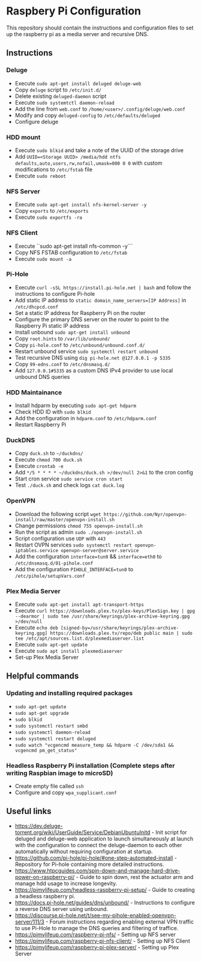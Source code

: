 # Raspbery Pi Configuration
This repository should contain the instructions and configuration files to set up the raspberry pi as a media server and recursive DNS.

## Instructions
### Deluge
* Execute ```sudo apt-get install deluged deluge-web```
* Copy ```deluge``` script to ```/etc/init.d/```
* Delete existing ```deluged-daemon``` script
* Execute ```sudo systemtctl daemon-reload```
* Add the line from ```web.conf``` to ```/home/<user>/.config/deluge/web.conf```
* Modify and copy ```deluged-config``` to ```/etc/defaults/deluged```
* Configure deluge

### HDD mount
* Execute ```sudo blkid``` and take a note of the UUID of the storage drive
* Add ```UUID=<Storage UUID> /media/hdd ntfs defaults,auto,users,rw,nofail,umask=000 0 0``` with custom modifications to ```/etc/fstab``` file
* Execute ```sudo reboot```

### NFS Server
* Execute ```sudo apt-get install nfs-kernel-server -y```
* Copy ```exports``` to ```/etc/exports```
* Execute ```sudo exportfs -ra```

### NFS Client
* Execute ``sudo apt-get install nfs-common -y```
* Copy NFS FSTAB configuration to ```/etc/fstab```
* Execute ```sudo mount -a```

### Pi-Hole
* Execute ```curl -sSL https://install.pi-hole.net | bash``` and follow the instructions to configure Pi-hole
* Add static IP address to ```static domain_name_servers=[IP Address]``` in ```/etc/dhcpcd.conf```
* Set a static IP address for Raspberry Pi on the router
* Configure the primary DNS server on the router to point to the Raspberry Pi static IP address
* Install unbound ```sudo apt-get install unbound```
* Copy ```root.hints``` to ```/var/lib/unbound/```
* Copy ```pi-hole.conf``` to ```/etc/unbound/unbound.conf.d/```
* Restart unbound service ```sudo systemctl restart unbound```
* Test recursive DNS using ```dig pi-hole.net @127.0.0.1 -p 5335```
* Copy ```99-edns.conf``` to ```/etc/dnsmasq.d/```
* Add ```127.0.0.1#5335``` as a custom DNS IPv4 provider to use local unbound DNS queries

### HDD Maintainance
* Install hdparm by executing ```sudo apt-get hdparm```
* Check HDD ID with ```sudo blkid```
* Add the configuration in ```hdparm.conf``` to ```/etc/hdparm.conf```
* Restart Raspberry Pi

### DuckDNS
* Copy ```duck.sh``` to ```~/duckdns/```
* Execute ```chmod 700 duck.sh```
* Execute ```crontab -e```
* Add ```*/5 * * * * ~/duckdns/duck.sh >/dev/null 2>&1``` to the cron config
* Start cron service ```sudo service cron start```
* Test ```./duck.sh``` and check logs ```cat duck.log```

### OpenVPN
* Download the following script ```wget https://github.com/Nyr/openvpn-install/raw/master/openvpn-install.sh```
* Change permissions ```chmod 755 openvpn-install.sh```
* Run the script as admin ```sudo ./openvpn-install.sh```
* Script configuration use ```UDP``` with ```443```
* Restart OVPN services ```sudo systemctl restart openvpn-iptables.service openvpn-server@server.service```
* Add the configuration ```interface=tun0``` && ```interface=eth0``` to ```/etc/dnsmasq.d/01-pihole.conf```
* Add the configuration ```PIHOLE_INTERFACE=tun0``` to ```/etc/pihole/setupVars.conf```

### Plex Media Server
* Execute ```sudo apt-get install apt-transport-https```
* Execute ```curl https://downloads.plex.tv/plex-keys/PlexSign.key | gpg --dearmor | sudo tee /usr/share/keyrings/plex-archive-keyring.gpg >/dev/null```
* Execute ```echo deb [signed-by=/usr/share/keyrings/plex-archive-keyring.gpg] https://downloads.plex.tv/repo/deb public main | sudo tee /etc/apt/sources.list.d/plexmediaserver.list```
* Execute ```sudo apt-get update```
* Execute ```sudo apt install plexmediaserver```
* Set-up Plex Media Server

## Helpful commands
### Updating and installing required packages
* ```sudo apt-get update```
* ```sudo apt-get upgrade```
* ```sudo blkid```
* ```sudo systemctl restart smbd```
* ```sudo systemctl daemon-reload```
* ```sudo systemctl restart deluged```
* ```sudo watch "vcgencmd measure_temp && hdparm -C /dev/sda1 && vcgencmd pm_get_status"```

### Headless Raspberry Pi installation (Complete steps after writing Raspbian image to microSD)
* Create empty file called ```ssh```
* Configure and copy ```wpa_supplicant.conf```

## Useful links
* https://dev.deluge-torrent.org/wiki/UserGuide/Service/DebianUbuntuInitd - Init script for deluged and deluge-web application to launch simultaneously at launch with the configuration to connect the deluge-daemon to each other automatically without requiring configuration at startup.
* https://github.com/pi-hole/pi-hole/#one-step-automated-install - Repository for Pi-hole containing more detailed instructions.
* https://www.htpcguides.com/spin-down-and-manage-hard-drive-power-on-raspberry-pi/ - Guide to spin down, rest the actuator arm and manage hdd usage to increase longevity.
* https://pimylifeup.com/headless-raspberry-pi-setup/ - Guide to creating a headless raspberry pi.
* https://docs.pi-hole.net/guides/dns/unbound/ - Instructions to configure a reverse DNS server using unbound.
* https://discourse.pi-hole.net/t/see-my-pihole-enabled-openvpn-server/111/3 - Forum instructions regarding enabling external VPN traffic to use Pi-Hole to manage the DNS queries and filtering of traffice.
* https://pimylifeup.com/raspberry-pi-nfs/ - Setting up NFS server
* https://pimylifeup.com/raspberry-pi-nfs-client/ - Setting up NFS Client
* https://pimylifeup.com/raspberry-pi-plex-server/ - Setting up Plex Server